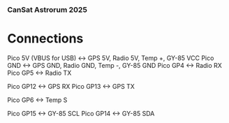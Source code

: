 ### CanSat Astrorum 2025

# Connections

Pico 5V (VBUS for USB) <-> GPS 5V,  Radio 5V,  Temp +, GY-85 VCC
Pico GND               <-> GPS GND, Radio GND, Temp -, GY-85 GND
Pico GP4 <-> Radio RX
Pico GP5 <-> Radio TX

Pico GP12 <-> GPS RX
Pico GP13 <-> GPS TX

Pico GP6 <-> Temp S

Pico GP15 <-> GY-85 SCL
Pico GP14 <-> GY-85 SDA